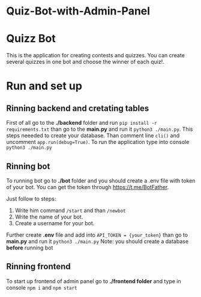 # Quiz-Bot-with-Admin-Panel

# Quizz Bot

This is the application for creating contests and quizzes. You can create several quizzes in one bot and choose the winner of each quiz!.

# Run and set up

## Rinning backend and cretating tables
First of all go to the **./backend** folder and run `pip install -r requirements.txt`
than go to the **main.py** and run it `python3 ./main.py`. This steps neeeded to create your database.
Than comment line `cli()` and uncomment `app.run(debug=True)`.
To run the application type into console  `python3 ./main.py`

## Rinning bot
To running bot go to **./bot** folder and you should create a .env file with token of your bot.
You can get the token through https://t.me/BotFather.  

Just follow to steps:  
1. Write him command `/start` and than `/newbot` 
2. Write the name of your bot. 
3. Create a username for your bot.

Further create **.env** file and add into `API_TOKEN = {your_token}`
than go to **main.py** and run it `python3 ./main.py`
Note: you should create a database **before** running bot

## Rinning frontend
To start up frontend of admin panel go to **./frontend folder**
and type in console `npm i` and `npm start`
